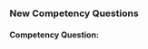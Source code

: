 ### New Competency Questions

#### Competency Question:
<!--- Please, provide the new Competency Question you would like to propose --->
